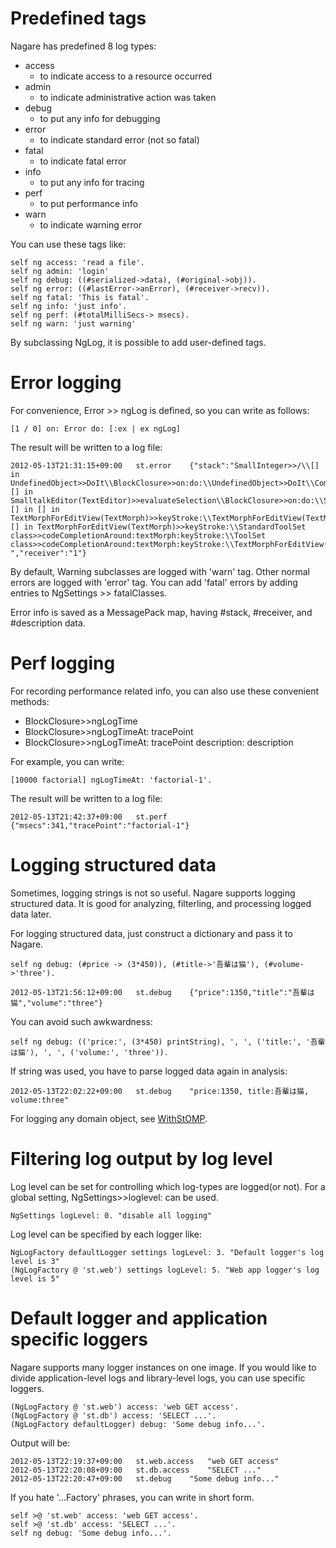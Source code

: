 # Predefined tags

Nagare has predefined 8 log types:

  * access
    * to indicate access to a resource occurred
  * admin
    * to indicate administrative action was taken
  * debug
    * to put any info for debugging
  * error
    * to indicate standard error (not so fatal)
  * fatal
    * to indicate fatal error
  * info
    * to put any info for tracing
  * perf
    * to put performance info
  * warn
    * to indicate warning error

You can use these tags like:

```
self ng access: 'read a file'.
self ng admin: 'login'
self ng debug: ((#serialized->data), (#original->obj)).
self ng error: ((#lastError->anError), (#receiver->recv)).
self ng fatal: 'This is fatal'.
self ng info: 'just info'.
self ng perf: (#totalMilliSecs-> msecs).
self ng warn: 'just warning'
```

By subclassing NgLog, it is possible to add user-defined tags.

# Error logging

For convenience, Error >> ngLog is defined, so you can write as follows:
```
[1 / 0] on: Error do: [:ex | ex ngLog]
```

The result will be written to a log file:
```
2012-05-13T21:31:15+09:00	st.error	{"stack":"SmallInteger>>/\\[] in UndefinedObject>>DoIt\\BlockClosure>>on:do:\\UndefinedObject>>DoIt\\Compiler>>evaluate:in:to:notifying:ifFail:logged:\\[] in SmalltalkEditor(TextEditor)>>evaluateSelection\\BlockClosure>>on:do:\\SmalltalkEditor(TextEditor)>>evaluateSelection\\SmalltalkEditor(TextEditor)>>doIt\\SmalltalkEditor(TextEditor)>>doIt:\\SmalltalkEditor(TextEditor)>>dispatchOnCharacter:with:\\SmalltalkEditor(TextEditor)>>readKeyboard\\[] in [] in TextMorphForEditView(TextMorph)>>keyStroke:\\TextMorphForEditView(TextMorph)>>handleInteraction:fromEvent:\\TextMorphForEditView>>handleInteraction:fromEvent:\\[] in TextMorphForEditView(TextMorph)>>keyStroke:\\StandardToolSet class>>codeCompletionAround:textMorph:keyStroke:\\ToolSet class>>codeCompletionAround:textMorph:keyStroke:\\TextMorphForEditView(TextMorph)>>keyStroke:\\TextMorphForEditView>>keyStroke:\\","description":"ZeroDivide: ","receiver":"1"}
```

By default, Warning subclasses are logged with 'warn' tag. Other normal errors are logged with 'error' tag. You can add 'fatal' errors by adding entries to NgSettings >> fatalClasses.

Error info is saved as a MessagePack map, having #stack, #receiver, and #description data.

# Perf logging

For recording performance related info, you can also use these convenient methods:
  * BlockClosure>>ngLogTime
  * BlockClosure>>ngLogTimeAt: tracePoint
  * BlockClosure>>ngLogTimeAt: tracePoint description: description

For example, you can write:
```
[10000 factorial] ngLogTimeAt: 'factorial-1'.
```

The result will be written to a log file:
```
2012-05-13T21:42:37+09:00	st.perf	{"msecs":341,"tracePoint":"factorial-1"}
```

# Logging structured data
Sometimes, logging strings is not so useful.
Nagare supports logging structured data. It is good for analyzing, filterling, and processing logged data later.

For logging structured data, just construct a dictionary and pass it to Nagare.
```
self ng debug: (#price -> (3*450)), (#title->'吾輩は猫'), (#volume->'three').
```

```
2012-05-13T21:56:12+09:00	st.debug	{"price":1350,"title":"吾輩は猫","volume":"three"}
```

You can avoid such awkwardness:
```
self ng debug: (('price:', (3*450) printString), ', ', ('title:', '吾輩は猫'), ', ', ('volume:', 'three')).
```

If string was used, you have to parse logged data again in analysis:
```
2012-05-13T22:02:22+09:00	st.debug	"price:1350, title:吾輩は猫, volume:three"
```

For logging any domain object, see [WithStOMP](WithStOMP.md).

# Filtering log output by log level
Log level can be set for controlling which log-types are logged(or not).
For a global setting, NgSettings>>loglevel: can be used.
```
NgSettings logLevel: 0. "disable all logging"
```

Log level can be specified by each logger like:
```
NgLogFactory defaultLogger settings logLevel: 3. "Default logger's log level is 3"
(NgLogFactory @ 'st.web') settings logLevel: 5. "Web app logger's log level is 5"
```

# Default logger and application specific loggers
Nagare supports many logger instances on one image. If you would like to divide application-level logs and library-level logs, you can use specific loggers.

```
(NgLogFactory @ 'st.web') access: 'web GET access'.
(NgLogFactory @ 'st.db') access: 'SELECT ...'.
(NgLogFactory defaultLogger) debug: 'Some debug info...'.
```

Output will be:
```
2012-05-13T22:19:37+09:00	st.web.access	"web GET access"
2012-05-13T22:20:08+09:00	st.db.access	"SELECT ..."
2012-05-13T22:20:47+09:00	st.debug	"Some debug info..."
```

If you hate '...Factory' phrases, you can write in short form.
```
self >@ 'st.web' access: 'web GET access'.
self >@ 'st.db' access: 'SELECT ...'.
self ng debug: 'Some debug info...'.
```